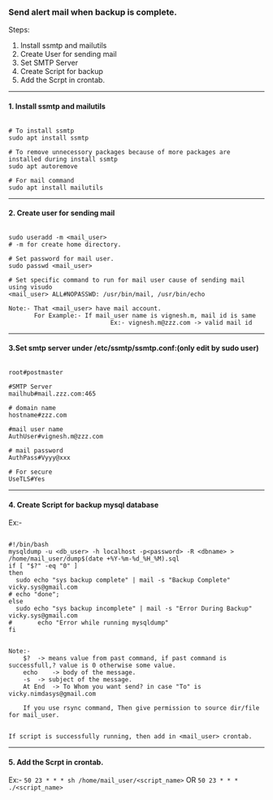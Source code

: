  ### Send alert mail when backup is complete. 

Steps:

1. Install ssmtp and mailutils
2. Create User for sending mail
3. Set SMTP Server
4. Create Script for backup
5. Add the Scrpt in crontab.
----------------------------------------------------------------------------------------------------------

#### 1. Install ssmtp and mailutils 
```

# To install ssmtp
sudo apt install ssmtp 

# To remove unnecessory packages because of more packages are installed during install ssmtp
sudo apt autoremove 

# For mail command
sudo apt install mailutils 

```
----------------------------------------------------------------------------------------------------------

#### 2. Create user for sending mail 
```

sudo useradd -m <mail_user>
# -m for create home directory.

# Set password for mail user.
sudo passwd <mail_user>

# Set specific command to run for mail user cause of sending mail using visudo
<mail_user> ALL#NOPASSWD: /usr/bin/mail, /usr/bin/echo

Note:- That <mail_user> have mail account.
       For Example:- If mail_user name is vignesh.m, mail id is same 
							Ex:- vignesh.m@zzz.com -> valid mail id
```
----------------------------------------------------------------------------------------------------------

#### 3.Set smtp server under /etc/ssmtp/ssmtp.conf:(only edit by sudo user) 
```

root#postmaster

#SMTP Server
mailhub#mail.zzz.com:465

# domain name
hostname#zzz.com

#mail user name
AuthUser#vignesh.m@zzz.com

# mail password
AuthPass#Vyyy@xxx

# For secure
UseTLS#Yes

```
----------------------------------------------------------------------------------------------------------------

#### 4. Create Script for backup mysql database 

Ex:-
```

#!/bin/bash
mysqldump -u <db_user> -h localhost -p<password> -R <dbname> > /home/mail_user/dump$(date +%Y-%m-%d_%H_%M).sql
if [ "$?" -eq "0" ]
then
  sudo echo "sys backup complete" | mail -s "Backup Complete" vicky.sys@gmail.com
# echo "done";
else
  sudo echo "sys backup incomplete" | mail -s "Error During Backup" vicky.sys@gmail.com
#       echo "Error while running mysqldump"
fi

```

```

Note:-
	$? 	-> means value from past command, if past command is successfull,? value is 0 otherwise some value.
	echo 	-> body of the message.
	-s	-> subject of the message.
	At End	-> To Whom you want send? in case "To" is vicky.nimdasys@gmail.com 
	
	If you use rsync command, Then give permission to source dir/file for mail_user.


If script is successfully running, then add in <mail_user> crontab. 	 

```
-------------------------------------------------------------------------------------------------------------------------
#### 5. Add the Scrpt in crontab.
Ex:-
`50 23 * * * sh /home/mail_user/<script_name>`
OR
`50 23 * * * ./<script_name>`
